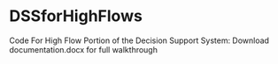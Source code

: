 # DSSforHighFlows
Code For High Flow Portion of the Decision Support System: Download documentation.docx for full walkthrough
